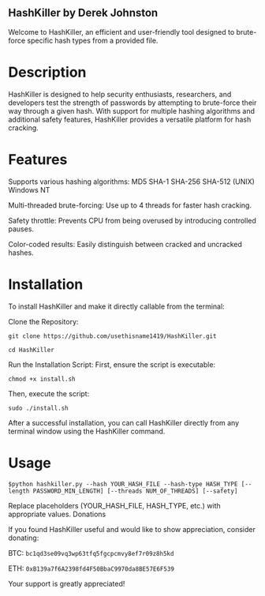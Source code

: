 ## HashKiller by Derek Johnston

Welcome to HashKiller, an efficient and user-friendly tool designed to brute-force specific hash types from a provided file.

# Description

HashKiller is designed to help security enthusiasts, researchers, and developers test the strength of passwords by attempting to brute-force their way through a given hash. With support for multiple hashing algorithms and additional safety features, HashKiller provides a versatile platform for hash cracking.

# Features

  Supports various hashing algorithms:
        MD5
        SHA-1
        SHA-256
        SHA-512 (UNIX)
        Windows NT

  Multi-threaded brute-forcing: Use up to 4 threads for faster hash cracking.

  Safety throttle: Prevents CPU from being overused by introducing controlled pauses.

  Color-coded results: Easily distinguish between cracked and uncracked hashes.


# Installation

To install HashKiller and make it directly callable from the terminal:

Clone the Repository:


`git clone https://github.com/usethisname1419/HashKiller.git`

`cd HashKiller`



Run the Installation Script:
First, ensure the script is executable:

`chmod +x install.sh`

Then, execute the script:

`sudo ./install.sh`

After a successful installation, you can call HashKiller directly from any terminal window using the HashKiller command.

# Usage

`$python hashkiller.py --hash YOUR_HASH_FILE --hash-type HASH_TYPE [--length PASSWORD_MIN_LENGTH] [--threads NUM_OF_THREADS] [--safety]`

Replace placeholders (YOUR_HASH_FILE, HASH_TYPE, etc.) with appropriate values.
Donations

If you found HashKiller useful and would like to show appreciation, consider donating:

BTC:
    `bc1qd3se09vq3wp63tfq5fgcpcmvy8ef7r09z8h5kd`

ETH:
    `0xB139a7f6A2398fd4F50BbaC9970da8BE57E6F539`

Your support is greatly appreciated!
